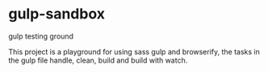 # gulp-sandbox
gulp testing ground

This project is a playground for using sass gulp and browserify, the tasks in the gulp file handle, clean, build and build with watch.
